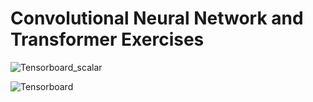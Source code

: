 # Convolutional Neural Network and Transformer Exercises



![Tensorboard_scalar](https://github.com/lenigovi/ComputerVisionSkills/assets/145778326/fa89dedb-db4f-4477-8f3b-1da382de610a)

![Tensorboard](https://github.com/lenigovi/ComputerVisionSkills/assets/145778326/4004ca91-06a8-4b42-8a6a-9957f14f2301)
